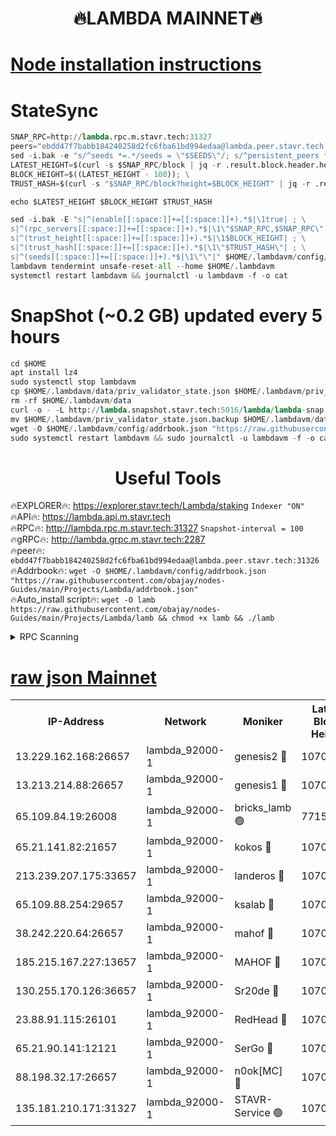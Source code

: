 <h1 align="center"> 🔥LAMBDA MAINNET🔥</h1>


[Node installation instructions](https://github.com/obajay/nodes-Guides/tree/main/Projects/Lambda)
=


# StateSync
```python
SNAP_RPC=http://lambda.rpc.m.stavr.tech:31327
peers="ebdd47f7babb184240258d2fc6fba61bd994edaa@lambda.peer.stavr.tech:31326" 
sed -i.bak -e "s/^seeds *=.*/seeds = \"$SEEDS\"/; s/^persistent_peers *=.*/persistent_peers = \"$PEERS\"/" $HOME/.lambdavm/config/config.toml
LATEST_HEIGHT=$(curl -s $SNAP_RPC/block | jq -r .result.block.header.height); \
BLOCK_HEIGHT=$((LATEST_HEIGHT - 100)); \
TRUST_HASH=$(curl -s "$SNAP_RPC/block?height=$BLOCK_HEIGHT" | jq -r .result.block_id.hash)

echo $LATEST_HEIGHT $BLOCK_HEIGHT $TRUST_HASH

sed -i.bak -E "s|^(enable[[:space:]]+=[[:space:]]+).*$|\1true| ; \
s|^(rpc_servers[[:space:]]+=[[:space:]]+).*$|\1\"$SNAP_RPC,$SNAP_RPC\"| ; \
s|^(trust_height[[:space:]]+=[[:space:]]+).*$|\1$BLOCK_HEIGHT| ; \
s|^(trust_hash[[:space:]]+=[[:space:]]+).*$|\1\"$TRUST_HASH\"| ; \
s|^(seeds[[:space:]]+=[[:space:]]+).*$|\1\"\"|" $HOME/.lambdavm/config/config.toml
lambdavm tendermint unsafe-reset-all --home $HOME/.lambdavm
systemctl restart lambdavm && journalctl -u lambdavm -f -o cat

```
# SnapShot (~0.2 GB) updated every 5 hours
```python
cd $HOME
apt install lz4
sudo systemctl stop lambdavm
cp $HOME/.lambdavm/data/priv_validator_state.json $HOME/.lambdavm/priv_validator_state.json.backup
rm -rf $HOME/.lambdavm/data
curl -o - -L http://lambda.snapshot.stavr.tech:5016/lambda/lambda-snap.tar.lz4 | lz4 -c -d - | tar -x -C $HOME/.lambdavm --strip-components 2
mv $HOME/.lambdavm/priv_validator_state.json.backup $HOME/.lambdavm/data/priv_validator_state.json
wget -O $HOME/.lambdavm/config/addrbook.json "https://raw.githubusercontent.com/obajay/nodes-Guides/main/Projects/Lambda/addrbook.json"
sudo systemctl restart lambdavm && sudo journalctl -u lambdavm -f -o cat
```
 <h1 align="center"> Useful Tools</h1>

🔥EXPLORER🔥:      https://explorer.stavr.tech/Lambda/staking	        `Indexer "ON"` \
🔥API🔥: 			 		 https://lambda.api.m.stavr.tech \
🔥RPC🔥:           http://lambda.rpc.m.stavr.tech:31327	              `Snapshot-interval = 100` \
🔥gRPC🔥:          http://lambda.grpc.m.stavr.tech:2287 \
🔥peer🔥:					 `ebdd47f7babb184240258d2fc6fba61bd994edaa@lambda.peer.stavr.tech:31326` \
🔥Addrbook🔥:    ```wget -O $HOME/.lambdavm/config/addrbook.json "https://raw.githubusercontent.com/obajay/nodes-Guides/main/Projects/Lambda/addrbook.json"``` \
🔥Auto_install script🔥: ```wget -O lamb https://raw.githubusercontent.com/obajay/nodes-Guides/main/Projects/Lambda/lamb && chmod +x lamb && ./lamb```


<details>
<summary>RPC Scanning</summary>

<h2 align="center"> We scan nodes in real time every 4 hours. And we provide the final result of RPC endpoints.
We cannot influence the operation of these nodes in any way. </h2>


```python
If Voting Power is higher than 0 --> then the Node is a validator of the network and may be subject to attack and be a potential threat to the chain.
```
```python
We marked such validators with a red symbol
```

</details>

[raw json Mainnet](https://rpc-check.lambm.stavr.tech/lambm/rpc-lambm-result.json)
=


<table><tr><th>IP-Address</th><th>Network</th><th>Moniker</th><th>Latest Block Height</th><th>Earliest Block Height</th><th>Catching Up</th><th>Tx Index</th><th>Voting Power</th><th>Scan Time</th></tr><tr><td>13.229.162.168:26657</td><td>lambda_92000-1</td><td>genesis2 🔴</td><td>10709070</td><td>1</td><td>False</td><td>on</td><td>16647031</td><td>2023-12-23T11:58:35.325262298UTC</td></tr><tr><td>13.213.214.88:26657</td><td>lambda_92000-1</td><td>genesis1 🔴</td><td>10709071</td><td>1</td><td>False</td><td>on</td><td>107835</td><td>2023-12-23T11:58:39.756099831UTC</td></tr><tr><td>65.109.84.19:26008</td><td>lambda_92000-1</td><td>bricks_lamb 🟢</td><td>7715743</td><td>7581001</td><td>False</td><td>on</td><td>0</td><td>2023-12-23T11:58:48.670207591UTC</td></tr><tr><td>65.21.141.82:21657</td><td>lambda_92000-1</td><td>kokos 🔴</td><td>10709072</td><td>7716001</td><td>False</td><td>off</td><td>546765</td><td>2023-12-23T11:58:42.198117583UTC</td></tr><tr><td>213.239.207.175:33657</td><td>lambda_92000-1</td><td>landeros 🔴</td><td>10709069</td><td>8136001</td><td>False</td><td>off</td><td>937027</td><td>2023-12-23T11:58:29.603991482UTC</td></tr><tr><td>65.109.88.254:29657</td><td>lambda_92000-1</td><td>ksalab 🔴</td><td>10709073</td><td>8715001</td><td>False</td><td>on</td><td>503830</td><td>2023-12-23T11:58:44.962976714UTC</td></tr><tr><td>38.242.220.64:26657</td><td>lambda_92000-1</td><td>mahof 🔴</td><td>10709068</td><td>10131001</td><td>False</td><td>off</td><td>770350</td><td>2023-12-23T11:58:22.631472214UTC</td></tr><tr><td>185.215.167.227:13657</td><td>lambda_92000-1</td><td>MAHOF 🔴</td><td>10709071</td><td>10134001</td><td>False</td><td>on</td><td>2051510</td><td>2023-12-23T11:58:38.724160315UTC</td></tr><tr><td>130.255.170.126:36657</td><td>lambda_92000-1</td><td>Sr20de 🔴</td><td>10709069</td><td>10353001</td><td>False</td><td>off</td><td>671452</td><td>2023-12-23T11:58:30.028591192UTC</td></tr><tr><td>23.88.91.115:26101</td><td>lambda_92000-1</td><td>RedHead 🔴</td><td>10709069</td><td>10609069</td><td>False</td><td>off</td><td>553202</td><td>2023-12-23T11:58:30.261723105UTC</td></tr><tr><td>65.21.90.141:12121</td><td>lambda_92000-1</td><td>SerGo 🔴</td><td>10709073</td><td>10609073</td><td>False</td><td>off</td><td>10561700</td><td>2023-12-23T11:58:45.291515653UTC</td></tr><tr><td>88.198.32.17:26657</td><td>lambda_92000-1</td><td>n0ok[MC] 🔴</td><td>10709074</td><td>10609074</td><td>False</td><td>off</td><td>1578630</td><td>2023-12-23T11:58:48.347831336UTC</td></tr><tr><td>135.181.210.171:31327</td><td>lambda_92000-1</td><td>STAVR-Service 🟢</td><td>10709073</td><td>10705001</td><td>False</td><td>on</td><td>0</td><td>2023-12-23T11:58:44.629760988UTC</td></tr></table>
